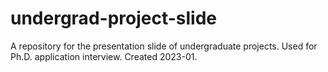 # undergrad-project-slide
A repository for the presentation slide of undergraduate projects. Used for Ph.D. application interview. Created 2023-01. 

